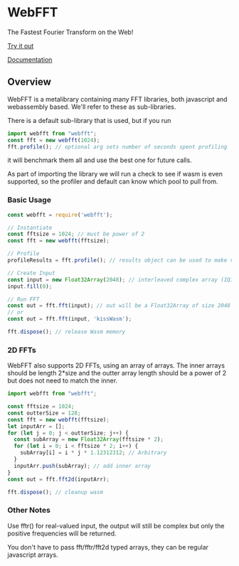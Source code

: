 # WebFFT

The Fastest Fourier Transform on the Web!

[Try it out](https://webfft.com/)

[Documentation](https://webfft.com/docs)

## Overview

WebFFT is a metalibrary containing many FFT libraries, both javascript and webassembly based. We'll refer to these as sub-libraries.

There is a default sub-library that is used, but if you run

```javascript
import webfft from "webfft";
const fft = new webfft(1024);
fft.profile(); // optional arg sets number of seconds spent profiling
```

it will benchmark them all and use the best one for future calls.

As part of importing the library we will run a check to see if wasm is even supported, so the profiler and default can know which pool to pull from.

### Basic Usage

```javascript
const webfft = require('webfft');

// Instantiate
const fftsize = 1024; // must be power of 2
const fft = new webfft(fftsize);

// Profile
profileResults = fft.profile(); // results object can be used to make visualizations of the benchmarking results

// Create Input
const input = new Float32Array(2048); // interleaved complex array (IQIQIQIQ...), so it's twice the size
input.fill(0);

// Run FFT
const out = fft.fft(input); // out will be a Float32Array of size 2048
// or
const out = fft.fft(input, 'kissWasm');

fft.dispose(); // release Wasm memory
```

### 2D FFTs

WebFFT also supports 2D FFTs, using an array of arrays.
The inner arrays should be length 2*size and the outter array length should be a power of 2 but does not need to match the inner. 

```javascript
import webfft from "webfft";

const fftsize = 1024;
const outterSize = 128;
const fft = new webfft(fftsize);
let inputArr = [];
for (let j = 0; j < outterSize; j++) {
  const subArray = new Float32Array(fftsize * 2);
  for (let i = 0; i < fftsize * 2; i++) {
    subArray[i] = i * j * 1.12312312; // Arbitrary
  }
  inputArr.push(subArray); // add inner array
}
const out = fft.fft2d(inputArr);

fft.dispose(); // cleanup wasm
```

### Other Notes

Use fftr() for real-valued input, the output will still be complex but only the positive frequencies will be returned.

You don't have to pass fft/fftr/fft2d typed arrays, they can be regular javascript arrays.